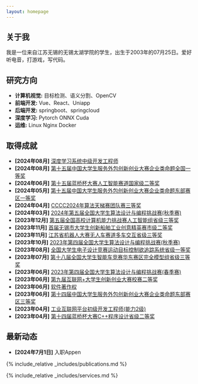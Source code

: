 ```yaml
---
layout: homepage
---
```


## 关于我

我是一位来自江苏无锡的无锡太湖学院的学生，出生于2003年的07月25日。爱好听电音，打游戏，写代码。

## 研究方向

- **计算机视觉:** 目标检测、语义分割、OpenCV
- **前端开发:** Vue、React、Uniapp
- **后端开发:** springboot、springcloud
- **深度学习:** Pytorch ONNX Cuda
- **运维:** Linux Nginx Docker

## 取得成就

- **[2024年08月]** [深度学习系统中级开发工程师](resources/人工智能深度学习系统开发工程师中级电子版证书.jpeg)
- **[2024年08月]** [第十五届中国大学生服务外包创新创业大赛企业类命题全国一等奖](resources/中国大学生服务外包创新创业大赛东部全国赛-刘施恩-企业类命题-医疗保险欺诈检测模型.pdf)
- **[2024年06月]** [第十五届蓝桥杯大赛人工智能赛道国家级二等奖](resources/第十五届蓝桥杯大赛-刘施恩-人工智能.jpg)
- **[2024年05月]** [第十五届中国大学生服务外包创新创业大赛企业类命题东部赛区一等奖](resources/中国大学生服务外包创新创业大赛东部区域赛-刘施恩-企业类命题-医疗保险欺诈检测模型.pdf)
- **[2024年04月]** [CCCC2024年算法天梯赛团队赛三等奖](resources/CCCC2024GPLT31130-江苏省-团队三等奖-无锡太湖学院-啊对对队-刘施恩.jpg)
- **[2024年03月]** [2024年第五届全国大学生算法设计与编程挑战赛(秋季赛)](resources/2024春季赛.jpg)
- **[2023年12月]** [第五届全国高校计算机能力挑战赛人工智能组省级三等奖](resources/第五届全国高校计算机能力挑战赛-刘施恩-人工智能目标检测组别.jpg)
- **[2023年11月]** [首届无锡市大学生创新船舶工业创意精英赛市级二等奖](resources/首届无锡市大学生创新创业创意精英赛-刘施恩-基于AI云技术分析-降本增效软件工程造价评估系统.jpg)
- **[2023年11月]** [江苏省机器人大赛无人车赛道多车交互省级三等奖](resources/江苏省机器人大赛-刘施恩-无人车(多车交互).jpg)
- **[2023年10月]** [2023年第四届全国大学生算法设计与编程挑战赛(秋季赛)](resources/全国大学生算法设计与编程挑战赛（秋季赛）-刘施恩-C++程序设计.jpg)
- **[2023年08月]** [全国大学生电子设计竞赛运动目标控制欲追踪系统省级一等奖](resources/全国大学生电子设计竞赛-刘施恩-运动目标控制与自动追踪系统.jpg)
- **[2023年07月]** [第十八届全国大学生智能车竞赛华东赛区完全模型组省级三等奖](resources/全国大学生智能车竞赛-刘施恩-华东赛区完全模型组.jpg)
- **[2023年06月]** [2023年第四届全国大学生算法设计与编程挑战赛(春季赛)](resources/全国大学生算法设计与编程挑战赛（春季赛）-刘施恩-C++程序设计.jpg)
- **[2023年06月]** [第九届互联网+大学生创新创业大赛校赛二等奖](resources/第九届互联网＋大学生创新创业大赛-刘施恩-软件系统工作量及造价评估系统.jpg)
- **[2023年06月]** [软件著作权](resources/软著.jpg)
- **[2023年06月]** [第十四届中国大学生服务外包创新创业大赛企业类命题东部赛区三等奖](resources/中国大学生服务外包创新创业大赛-刘施恩-企业类命题-代码溯源系统.jpg)
- **[2023年04月]** [工业互联网平台初级开发工程师(能力2级)](resources/工业互联网工业互联网平台开发工程师初级电子版证书.jpeg)
- **[2023年04月]** [第十四届蓝桥杯大赛C++程序设计省级二等奖](resources/第十四届蓝桥杯大赛-刘施恩-C++程序设计大赛.jpg)

## 最新动态

- **[2024年7月1日]** 入职Appen

{% include_relative _includes/publications.md %}

{% include_relative _includes/services.md %}
